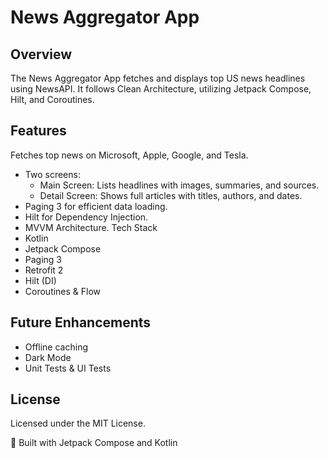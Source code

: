# News Aggregator App

## Overview
The News Aggregator App fetches and displays top US news headlines using NewsAPI. It follows Clean Architecture, utilizing Jetpack Compose, Hilt, and Coroutines.

## Features
Fetches top news on Microsoft, Apple, Google, and Tesla.
- Two screens:
  - Main Screen: Lists headlines with images, summaries, and sources.
  - Detail Screen: Shows full articles with titles, authors, and dates.
- Paging 3 for efficient data loading.
- Hilt for Dependency Injection.
- MVVM Architecture.
Tech Stack
- Kotlin
- Jetpack Compose
- Paging 3
- Retrofit 2
- Hilt (DI)
- Coroutines & Flow

## Future Enhancements
- Offline caching
- Dark Mode
- Unit Tests & UI Tests

## License
Licensed under the MIT License.

🚀 Built with Jetpack Compose and Kotlin
